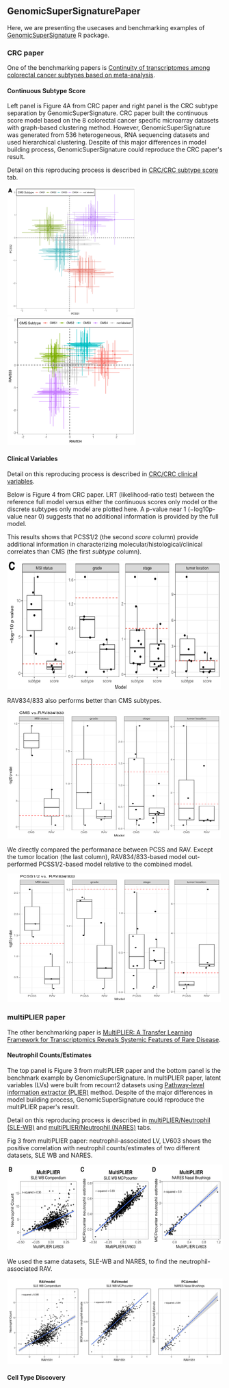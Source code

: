 ## GenomicSuperSignaturePaper
Here, we are presenting the usecases and benchmarking examples of [GenomicSuperSignature](https://shbrief.github.io/GenomicSuperSignature/) R package.

### CRC paper
One of the benchmarking papers is [Continuity of transcriptomes among colorectal cancer subtypes based on meta-analysis](https://genomebiology.biomedcentral.com/articles/10.1186/s13059-018-1511-4). 

#### Continuous Subtype Score
Left panel is Figure 4A from CRC paper and right panel is the CRC subtype separation
by GenomicSuperSignature. CRC paper built the continuous score model based on the 8 
colorectal cancer specific microarray datasets with graph-based clustering method. 
However, GenomicSuperSignature was generated from 536 heterogeneous, RNA sequencing 
datasets and used hierarchical clustering. Despite of this major differences in 
model building process, GenomicSuperSignature could reproduce the CRC paper's result.

Detail on this reproducing process is described in [CRC/CRC subtype score](https://shbrief.github.io/GenomicSuperSignaturePaper/articles/CRC/repeat_Fig4A.html) 
tab. 

<img src="https://raw.githubusercontent.com/shbrief/GenomicSuperSignaturePaper/master/inst/images/CRC_Fig4A.png" width="300" height="300">
<img src="https://raw.githubusercontent.com/shbrief/GenomicSuperSignaturePaper/master/Results/CRC/outputs/png/scatter_834_833.png" width="300" height="300">

#### Clinical Variables
Detail on this reproducing process is described in [CRC/CRC clinical variables](https://shbrief.github.io/GenomicSuperSignaturePaper/articles/CRC/repeat_Fig4C.html).

Below is Figure 4 from CRC paper. LRT (likelihood-ratio test) between the reference 
full model versus either the continuous scores only model or the discrete subtypes 
only model are plotted here. A p-value near 1 (−log10p-value near 0) suggests that 
no additional information is provided by the full model. 

This results shows that PCSS1/2 (the second *score* column) provide additional information 
in characterizing molecular/histological/clinical correlates than CMS (the first *subtype* column).

<img src="https://raw.githubusercontent.com/shbrief/GenomicSuperSignaturePaper/master/inst/images/CRC_Fig4C.png" width="500" height="300">

RAV834/833 also performs better than CMS subtypes.

<img src="https://raw.githubusercontent.com/shbrief/GenomicSuperSignaturePaper/master/Results/CRC/outputs/png/boxplot_CMS_vs_834_833.png" width="500" height="300">

We directly compared the performanace between PCSS and RAV. Except the tumor location 
(the last column), RAV834/833-based model out-performed PCSS1/2-based model relative
to the combined model.

<img src="https://raw.githubusercontent.com/shbrief/GenomicSuperSignaturePaper/master/Results/CRC/outputs/png/boxplot_PCSS_vs_834_833.png" width="500" height="300">

### multiPLIER paper
The other benchmarking paper is [MultiPLIER: A Transfer Learning Framework for Transcriptomics Reveals Systemic Features of Rare Disease](https://www.cell.com/cell-systems/fulltext/S2405-4712(19)30119-X?_returnURL=https%3A%2F%2Flinkinghub.elsevier.com%2Fretrieve%2Fpii%2FS240547121930119X%3Fshowall%3Dtrue). 

#### Neutrophil Counts/Estimates
The top panel is Figure 3 from multiPLIER paper and the bottom panel is the benchmark
example by GenomicSuperSignature. In multiPLIER paper, latent variables (LVs) were
built from recount2 datasets using [Pathway-level information extractor (PLIER)](https://www.nature.com/articles/s41592-019-0456-1) method. Despite of the 
major differences in model building process, GenomicSuperSignature could reproduce 
the multiPLIER paper's result.

Detail on this reproducing process is described in [multiPLIER/Neutrophil (SLE-WB)](https://shbrief.github.io/GenomicSuperSignaturePaper/articles/SLE-WB/repeat_Fig3_SLE-WB.html) 
and [multiPLIER/Neutrophil (NARES)](https://shbrief.github.io/GenomicSuperSignaturePaper/articles/NARES/repeat_Fig3_NARES.html) tabs.

Fig 3 from multiPLIER paper: neutrophil-associated LV, LV603 shows the positive 
correlation with neutrophil counts/estimates of two different datasets, SLE WB 
and NARES.

<img src="https://raw.githubusercontent.com/shbrief/GenomicSuperSignaturePaper/master/inst/images/multiPLIER_Fig3.png" width="600" height="200">

We used the same datasets, SLE-WB and NARES, to find the neutrophil-associated RAV.

<img src="https://raw.githubusercontent.com/shbrief/GenomicSuperSignaturePaper/master/Results/multiPLIER_Fig3.png" width="600" height="200">


#### Cell Type Discovery
